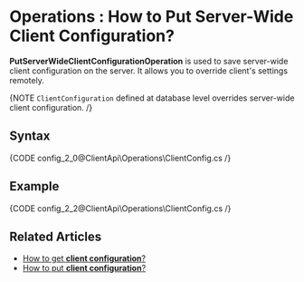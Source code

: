 ﻿# Operations : How to Put Server-Wide Client Configuration?

**PutServerWideClientConfigurationOperation** is used to save server-wide client configuration on the server. It allows you to override client's settings remotely. 

{NOTE `ClientConfiguration` defined at database level overrides server-wide client configuration. /}

## Syntax

{CODE config_2_0@ClientApi\Operations\ClientConfig.cs /}

## Example

{CODE config_2_2@ClientApi\Operations\ClientConfig.cs /}

## Related Articles

- [How to get **client configuration**?](../../../../client-api/operations/maintenance/configuration/get-client-configuration)
- [How to put **client configuration**?](../../../../client-api/operations/maintenance/configuration/put-client-configuration)
